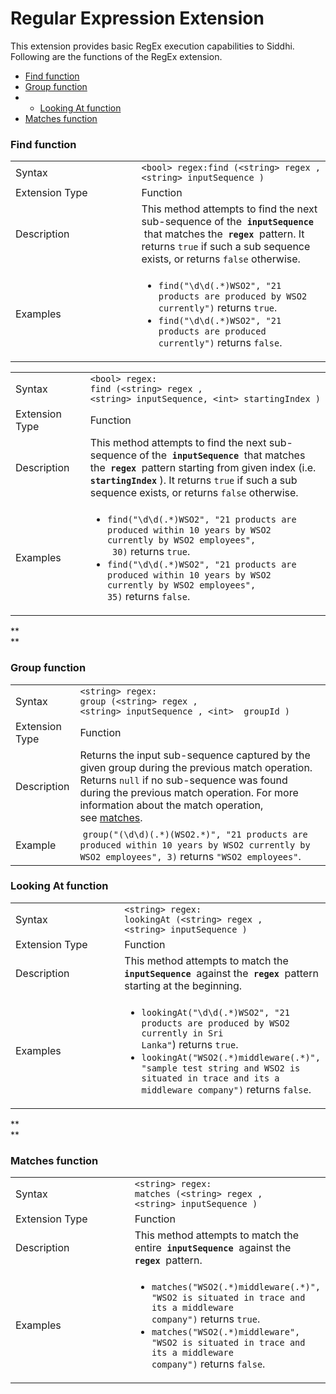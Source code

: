 # Regular Expression Extension

This extension provides basic RegEx execution capabilities to Siddhi.
Following are the functions of the RegEx extension.

-   [Find function](#RegularExpressionExtension-Findfunction)
-   [Group function](#RegularExpressionExtension-Groupfunction)
-   -   [Looking At
    function](#RegularExpressionExtension-LookingAtfunction)
-   [Matches function](#RegularExpressionExtension-Matchesfunction)

### **Find function**

<table>
<colgroup>
<col style="width: 50%" />
<col style="width: 50%" />
</colgroup>
<tbody>
<tr class="odd">
<td>Syntax</td>
<td><code>&lt;bool&gt; regex:find (&lt;string&gt; regex , &lt;string&gt; inputSequence )</code></td>
</tr>
<tr class="even">
<td>Extension Type</td>
<td>Function</td>
</tr>
<tr class="odd">
<td>Description</td>
<td>This method attempts to find the next sub-sequence of the  <strong><code>inputSequence</code></strong>  that matches the  <strong><code>regex</code></strong>  pattern. It returns <code>true</code> if such a sub sequence exists, or returns <code>false</code> otherwise.</td>
</tr>
<tr class="even">
<td>Examples</td>
<td><ul>
<li><code>find(&quot;\d\d(.*)WSO2&quot;, &quot;21 products are produced by WSO2 currently&quot;)</code> returns <code>true</code>.</li>
<li><code>find(&quot;\d\d(.*)WSO2&quot;, &quot;21 products are produced currently&quot;)</code> returns <code>false</code>.</li>
</ul></td>
</tr>
</tbody>
</table>

<table>
<colgroup>
<col style="width: 50%" />
<col style="width: 50%" />
</colgroup>
<tbody>
<tr class="odd">
<td>Syntax</td>
<td><code>&lt;bool&gt; regex:           find (&lt;string&gt; regex , &lt;string&gt; inputSequence, &lt;int&gt; startingIndex )</code></td>
</tr>
<tr class="even">
<td>Extension Type</td>
<td>Function</td>
</tr>
<tr class="odd">
<td>Description</td>
<td>This method attempts to find the next sub-sequence of the  <strong><code>inputSequence</code></strong>  that matches the  <strong><code>regex</code></strong>  pattern starting from given index (i.e.  <strong><code>startingIndex</code></strong> ). It returns <code>true</code> if such a sub sequence exists, or returns <code>false</code> otherwise.</td>
</tr>
<tr class="even">
<td>Examples</td>
<td><ul>
<li><code>find(&quot;\d\d(.*)WSO2&quot;, &quot;21 products are produced within 10 years by WSO2 currently by WSO2 employees&quot;,  30)</code> returns <code>true</code>.</li>
<li><code>find(&quot;\d\d(.*)WSO2&quot;, &quot;21 products are produced within 10 years by WSO2 currently by WSO2 employees&quot;, 35)</code> returns <code>false</code>.</li>
</ul></td>
</tr>
</tbody>
</table>

**  
**

### **Group function**

|                |                                                                                                                                                                                                                                                                                                                                |
|----------------|--------------------------------------------------------------------------------------------------------------------------------------------------------------------------------------------------------------------------------------------------------------------------------------------------------------------------------|
| Syntax         | `<string> regex:           group (<string> regex , <string> inputSequence , <int>  groupId )`                                                                                                                                                                                                                                  |
| Extension Type | Function                                                                                                                                                                                                                                                                                                                       |
| Description    | Returns the input sub-sequence captured by the given group during the previous match operation. Returns `null` if no sub-sequence was found during the previous match operation. For more information about the match operation, see [matches](https://docs.wso2.com/display/CEP420/Siddhi+Extensions#SiddhiExtensions-match). |
| Example        |  `group("(\d\d)(.*)(WSO2.*)", "21 products are produced within 10 years by WSO2 currently by WSO2 employees", 3)` returns `"WSO2 employees"`.                                                                                                                                                                                  |

### **Looking At function**

<table>
<colgroup>
<col style="width: 50%" />
<col style="width: 50%" />
</colgroup>
<tbody>
<tr class="odd">
<td>Syntax</td>
<td><code>&lt;string&gt; regex:           lookingAt (&lt;string&gt; regex , &lt;string&gt; inputSequence )</code></td>
</tr>
<tr class="even">
<td>Extension Type</td>
<td>Function</td>
</tr>
<tr class="odd">
<td>Description</td>
<td>This method attempts to match the  <strong><code>inputSequence</code></strong>  against the  <strong><code>regex</code></strong>  pattern starting at the beginning.</td>
</tr>
<tr class="even">
<td>Examples</td>
<td><ul>
<li><code>lookingAt(&quot;\d\d(.*)WSO2&quot;, &quot;21 products are produced by WSO2 currently in Sri Lanka&quot;</code>) returns <code>true</code>.</li>
<li><code>lookingAt(&quot;WSO2(.*)middleware(.*)&quot;, &quot;sample test string and WSO2 is situated in trace and its a middleware company&quot;)</code> returns <code>false</code>.</li>
</ul></td>
</tr>
</tbody>
</table>

**  
**

### **Matches function**

<table>
<colgroup>
<col style="width: 50%" />
<col style="width: 50%" />
</colgroup>
<tbody>
<tr class="odd">
<td>Syntax</td>
<td><code>&lt;string&gt; regex:           matches (&lt;string&gt; regex , &lt;string&gt; inputSequence )</code></td>
</tr>
<tr class="even">
<td>Extension Type</td>
<td>Function</td>
</tr>
<tr class="odd">
<td>Description</td>
<td>This method attempts to match the entire  <strong><code>inputSequence</code></strong>  against the  <strong><code>regex</code></strong>  pattern.</td>
</tr>
<tr class="even">
<td>Examples</td>
<td><ul>
<li><code>matches(&quot;WSO2(.*)middleware(.*)&quot;, &quot;WSO2 is situated in trace and its a middleware company&quot;)</code> returns <code>true</code>.</li>
<li><code>matches(&quot;WSO2(.*)middleware&quot;, &quot;WSO2 is situated in trace and its a middleware company&quot;)</code> returns <code>false</code>.</li>
</ul></td>
</tr>
</tbody>
</table>
